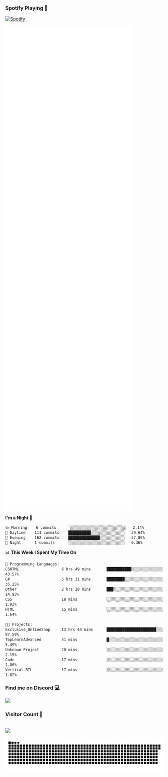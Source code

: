 ### Spotify Playing 🎵
[![Spotify](https://spotify-livestats-callme-milad.vercel.app/api/spotify)](https://open.spotify.com/user/314mrt6dxn5cqoxklh3thbwlr6by)

<img align="center" src="/github-metrics.svg" alt="Metrics" width="400">

<!--START_SECTION:waka-->
**I'm a Night 🦉** 

```text
🌞 Morning    6 commits      ░░░░░░░░░░░░░░░░░░░░░░░░░   2.14% 
🌆 Daytime    111 commits    ██████████░░░░░░░░░░░░░░░   39.64% 
🌃 Evening    162 commits    ██████████████░░░░░░░░░░░   57.86% 
🌙 Night      1 commits      ░░░░░░░░░░░░░░░░░░░░░░░░░   0.36%

```


📊 **This Week I Spent My Time On** 

```text
💬 Programming Languages: 
CSHTML                   6 hrs 49 mins       ███████████░░░░░░░░░░░░░░   43.57% 
C#                       5 hrs 31 mins       ████████░░░░░░░░░░░░░░░░░   35.25% 
Other                    2 hrs 20 mins       ███░░░░░░░░░░░░░░░░░░░░░░   14.93% 
CSS                      18 mins             ░░░░░░░░░░░░░░░░░░░░░░░░░   1.93% 
HTML                     15 mins             ░░░░░░░░░░░░░░░░░░░░░░░░░   1.64%

🐱‍💻 Projects: 
Exclusive_OnlineShop     13 hrs 44 mins      ██████████████████████░░░   87.59% 
TopLearnAdvanced         51 mins             █░░░░░░░░░░░░░░░░░░░░░░░░   5.49% 
Unknown Project          20 mins             ░░░░░░░░░░░░░░░░░░░░░░░░░   2.19% 
Code                     17 mins             ░░░░░░░░░░░░░░░░░░░░░░░░░   1.86% 
Vertical-RTL             17 mins             ░░░░░░░░░░░░░░░░░░░░░░░░░   1.82%

```


<!--END_SECTION:waka-->

### Find me on Discord 💻
<a href="https://discord.gg/pQVcABAxAy" rel="nofollow"> 
  <img src="https://discord.c99.nl/widget/theme-3/977957889358573609.png" data-canonical-src="https://discord.c99.nl/widget/theme-3/977957889358573609.png" style="max-width: 100%;"></a>

### Visitor Count 🔢
<p align="left"> 
  <br>
  <img src="https://profile-counter.glitch.me/callme-devil/count.svg" />
</p>

<img src="https://github.com/callme-devil/callme-devil/blob/output/github-contribution-grid-snake.svg" alt="snake" style="max-width: 100%;">
